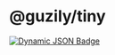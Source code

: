 # @guzily/tiny
[![Dynamic JSON Badge](https://img.shields.io/badge/dynamic/json?url=https%3A%2F%2Fgithub.com%2Fguzily%2Ftiny%2Fraw%2Fmain%2Fpackage.json&query=%24.version)
](https://www.npmjs.com/package/@guzily/tiny)

